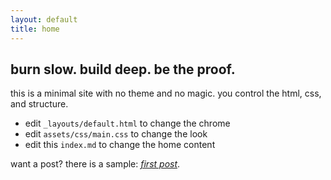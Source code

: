 ```yaml
---
layout: default
title: home
---
```


## burn slow. build deep. be the proof.

this is a minimal site with no theme and no magic. you control the html, css, and structure.

- edit `_layouts/default.html` to change the chrome
- edit `assets/css/main.css` to change the look
- edit this `index.md` to change the home content

want a post? there is a sample: [_first post_](/blog/first-post/).
